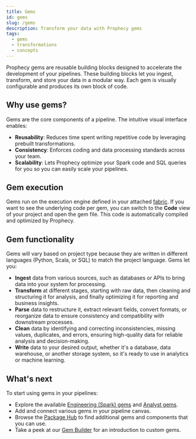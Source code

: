 ```yaml
---
title: Gems
id: gems
slug: /gems
description: Transform your data with Prophecy gems
tags:
  - gems
  - transformations
  - concepts
---
```


Prophecy gems are reusable building blocks designed to accelerate the development of your pipelines. These building blocks let you ingest, transform, and store your data in a modular way. Each gem is visually configurable and produces its own block of code.

## Why use gems?

Gems are the core components of a pipeline. The intuitive visual interface enables:

- **Reusability**: Reduces time spent writing repetitive code by leveraging prebuilt transformations.
- **Consistency**: Enforces coding and data processing standards across your team.
- **Scalability**: Lets Prophecy optimize your Spark code and SQL queries for you so you can easily scale your pipelines.

## Gem execution

Gems run on the execution engine defined in your attached [fabric](docs/getting-started/concepts/fabrics.md). If you want to see the underlying code per gem, you can switch to the **Code** view of your project and open the gem file. This code is automatically compiled and optimized by Prophecy.

## Gem functionality

Gems will vary based on project type because they are written in different languages (Python, Scala, or SQL) to match the project language. Gems let you:

- **Ingest** data from various sources, such as databases or APIs to bring data into your system for processing.
- **Transform** at different stages, starting with raw data, then cleaning and structuring it for analysis, and finally optimizing it for reporting and business insights.
- **Parse** data to restructure it, extract relevant fields, convert formats, or reorganize data to ensure consistency and compatibility with downstream processes.
- **Clean** data by identifying and correcting inconsistencies, missing values, duplicates, and errors, ensuring high-quality data for reliable analysis and decision-making.
- **Write** data to your desired output, whether it's a database, data warehouse, or another storage system, so it's ready to use in analytics or machine learning.

## What's next​

To start using gems in your pipelines:

- Explore the available [Engineering (Spark) gems](/Spark/gems/) and [Analyst gems](/analysts/gems).
- Add and connect various gems in your pipeline canvas.
- Browse the [Package Hub](docs/extensibility/package-hub/package-hub.md) to find additional gems and components that you can use.
- Take a peek at our [Gem Builder](docs/extensibility/extensibility.md) for an introduction to custom gems.
